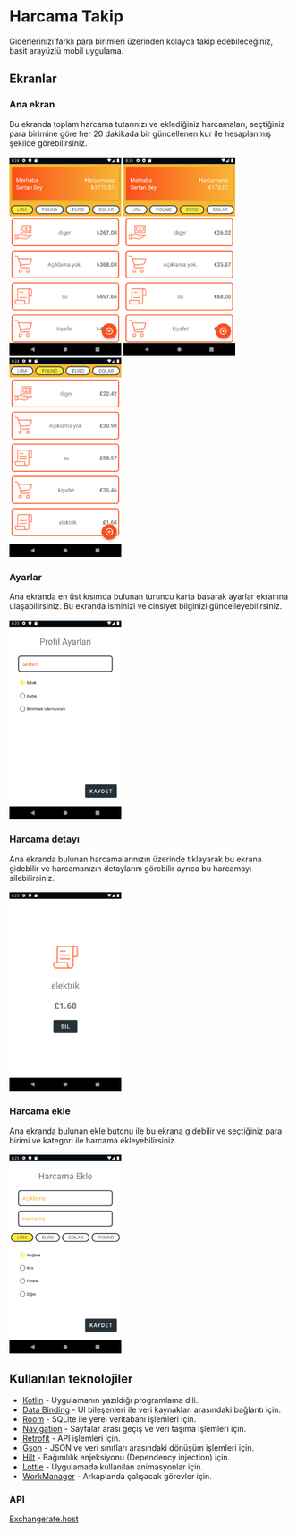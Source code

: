 # Harcama Takip
Giderlerinizi farklı para birimleri üzerinden kolayca takip edebileceğiniz, basit arayüzlü mobil uygulama.

## Ekranlar
### Ana ekran
Bu ekranda toplam harcama tutarınızı ve eklediğiniz harcamaları, seçtiğiniz para birimine göre her 20 dakikada bir güncellenen kur ile hesaplanmış şekilde görebilirsiniz.</br>
</br>
<img src="https://raw.githubusercontent.com/scnplt/android-bootcamp-harcama-takip/master/screenshots/home_lira.png" width=200>
<img src="https://raw.githubusercontent.com/scnplt/android-bootcamp-harcama-takip/master/screenshots/home_euro.png" width=200>
<img src="https://raw.githubusercontent.com/scnplt/android-bootcamp-harcama-takip/master/screenshots/home_pound.png" width=200>

### Ayarlar
Ana ekranda en üst kısımda bulunan turuncu karta basarak ayarlar ekranına ulaşabilirsiniz. Bu ekranda isminizi ve cinsiyet bilginizi güncelleyebilirsiniz.</br>
</br>
<img src="https://raw.githubusercontent.com/scnplt/android-bootcamp-harcama-takip/master/screenshots/settings.png" width=200>

### Harcama detayı
Ana ekranda bulunan harcamalarınızın üzerinde tıklayarak bu ekrana gidebilir ve harcamanızın detaylarını görebilir ayrıca bu harcamayı silebilirsiniz.</br>
</br>
<img src="https://raw.githubusercontent.com/scnplt/android-bootcamp-harcama-takip/master/screenshots/expense_detail.png" width=200>

### Harcama ekle
Ana ekranda bulunan ekle butonu ile bu ekrana gidebilir ve seçtiğiniz para birimi ve kategori ile harcama ekleyebilirsiniz.</br>
</br>
<img src="https://raw.githubusercontent.com/scnplt/android-bootcamp-harcama-takip/master/screenshots/add_expense.png" width=200>

## Kullanılan teknolojiler
* [Kotlin](https://kotlinlang.org/) - Uygulamanın yazıldığı programlama dili.
* [Data Binding](https://developer.android.com/topic/libraries/data-binding) - UI bileşenleri ile veri kaynakları arasındaki bağlantı için.
* [Room](https://developer.android.com/training/data-storage/room?hl=en) - SQLite ile yerel veritabanı işlemleri için.
* [Navigation](https://developer.android.com/guide/navigation?hl=en) - Sayfalar arası geçiş ve veri taşıma işlemleri için.
* [Retrofit](https://square.github.io/retrofit/) - API işlemleri için.
* [Gson](https://github.com/google/gson) - JSON ve veri sınıfları arasındaki dönüşüm işlemleri için.
* [Hilt](https://developer.android.com/training/dependency-injection/hilt-android) - Bağımlılık enjeksiyonu (Dependency injection) için.
* [Lottie](https://github.com/airbnb/lottie-android) - Uygulamada kullanılan animasyonlar için.
* [WorkManager](https://developer.android.com/topic/libraries/architecture/workmanager) - Arkaplanda çalışacak görevler için.

### API
[Exchangerate.host](https://exchangerate.host/#/)
